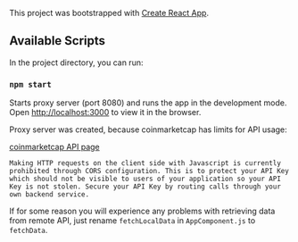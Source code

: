 This project was bootstrapped with [Create React App](https://github.com/facebook/create-react-app).

## Available Scripts

In the project directory, you can run:

### `npm start`

Starts proxy server (port 8080) and runs the app in the development mode.<br />
Open [http://localhost:3000](http://localhost:3000) to view it in the browser.

Proxy server was created, because coinmarketcap has limits for API usage:

[coinmarketcap API page](https://coinmarketcap.com/api/documentation/v1/#section/Quick-Start-Guide)

`
Making HTTP requests on the client side with Javascript is currently prohibited through CORS configuration. This is to protect your API Key which should not be visible to users of your application so your API Key is not stolen. Secure your API Key by routing calls through your own backend service.
`

If for some reason you will experience any problems with retrieving data from remote API, just rename `fetchLocalData` in `AppComponent.js` to `fetchData`.
